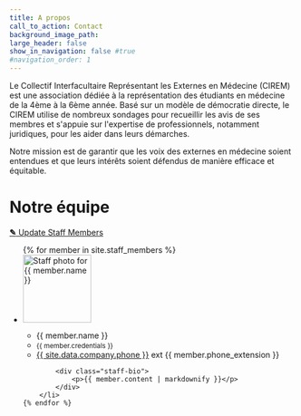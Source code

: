 ```yaml
---
title: A propos
call_to_action: Contact
background_image_path:
large_header: false
show_in_navigation: false #true
#navigation_order: 1
---
```


Le Collectif Interfacultaire Représentant les Externes en Médecine (CIREM) est une association dédiée à la représentation des étudiants en médecine de la 4ème à la 6ème année. Basé sur un modèle de démocratie directe, le CIREM utilise de nombreux sondages pour recueillir les avis de ses membres et s'appuie sur l'expertise de professionnels, notamment juridiques, pour les aider dans leurs démarches.

Notre mission est de garantir que les voix des externes en médecine soient entendues et que leurs intérêts soient défendus de manière efficace et équitable.

# Notre équipe 

<p class="editor-link"><a href="cloudcannon:collections/_staff_members" class="btn"><strong>&#9998;</strong> Update Staff Members</a></p>

<ul class="staff-list">
	{% for member in site.staff_members %}
		<li class="staff">
			<div class="staff-details">
				<div class="staff-image">
					<img src="{{ member.image }}" alt="Staff photo for {{ member.name }}" width="120" height="120">
				</div>
				<ul class="staff-info">
					<li>{{ member.name }}</li>
					<li><small>{{ member.credentials }}</small></li>
					<li><a href="tel:{{ site.data.company.phone }}">{{ site.data.company.phone }}</a>  ext {{ member.phone_extension }}</li>
				</ul>
			</div>

			<div class="staff-bio">
				<p>{{ member.content | markdownify }}</p>
			</div>
		</li>
	{% endfor %}
</ul>
